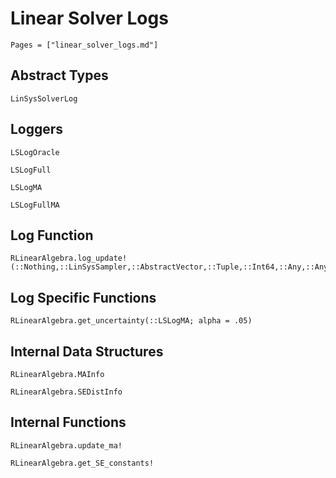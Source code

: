 # Linear Solver Logs

```@contents
Pages = ["linear_solver_logs.md"]
```


## Abstract Types

```@docs
LinSysSolverLog
```

## Loggers

```@docs
LSLogOracle

LSLogFull

LSLogMA

LSLogFullMA
```

## Log Function

```@docs
RLinearAlgebra.log_update!(::Nothing,::LinSysSampler,::AbstractVector,::Tuple,::Int64,::Any,::Any)
```

## Log Specific Functions

```@docs
RLinearAlgebra.get_uncertainty(::LSLogMA; alpha = .05)
```

## Internal Data Structures

```@docs
RLinearAlgebra.MAInfo

RLinearAlgebra.SEDistInfo
```

## Internal Functions
```@docs
RLinearAlgebra.update_ma!

RLinearAlgebra.get_SE_constants!
```

